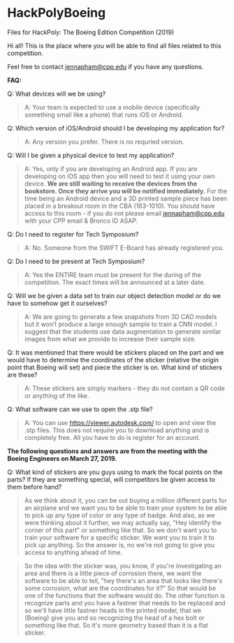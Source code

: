 # HackPolyBoeing
Files for HackPoly: The Boeing Edition Competition (2019)

Hi all! This is the place where you will be able to find all files related to this competition.

Feel free to contact jennapham@cpp.edu if you have any questions.

**FAQ:**

Q: What devices will we be using?

>A: Your team is expected to use a mobile device (specifically something small like a phone) that runs iOS or Android.

Q: Which version of iOS/Android should I be developing my application for?

>A: Any version you prefer. There is no requried version.

Q: Will I be given a physical device to test my application?

>A: Yes, only if you are developing an Android app. If you are developing on iOS app then you will need to test it using your own device. **We are still waiting to receive the devices from the bookstore. Once they arrive you will be notified immediately.** For the time being an Android device and a 3D printed sample piece has been placed in a breakout room in the CBA (163-1010). You should have access to this room - if you do not please email jennapham@cpp.edu with your CPP email & Bronco ID ASAP.

Q: Do I need to register for Tech Symposium?

>A: No. Someone from the SWIFT E-Board has already registered you.

Q: Do I need to be present at Tech Symposium?

>A: Yes the ENTIRE team must be present for the during of the competition. The exact times will be announced at a later date.

Q: Will we be given a data set to train our object detection model or do we have to somehow get it ourselves?

>A: We are going to generate a few snapshots from 3D CAD models but it won’t produce a large enough sample to train a CNN model. I suggest that the students use data augmentation to generate similar images from what we provide to increase their sample size.

Q: It was mentioned that there would be stickers placed on the part and we would have to determine the coordinates of the sticker (relative the origin point that Boeing will set) and piece the sticker is on. What kind of stickers are these?

>A: These stickers are simply markers - they do not contain a QR code or anything of the like.

Q: What software can we use to open the .stp file?

>A: You can use https://viewer.autodesk.com/ to open and view the .stp files. This does not require you to download anything and is completely free. All you have to do is register for an account.

**The following questions and answers are from the meeting with the Boeing Engineers on March 27, 2019.**

Q: What kind of stickers are you guys using to mark the focal points on the parts? If they are something special, will competitors be given access to them before hand?

>As we think about it, you can be out buying a million different parts for an airplane and we want you to be able to train your system to be able to pick up any type of color or any type of badge. And also, as we were thinking about it further, we may actually say, "Hey identify the corner of this part" or something like that. So we don't want you to train your software for a specific sticker. We want you to train it to pick up anything. So the answer is, no we're not going to give you access to anything ahead of time.

>So the idea with the sticker was, you know, if you're investigating an area and there is a little piece of corrosion there, we want the software to be able to tell, "hey there's an area that looks like there's some corrosion, what are the coordinates for it?" So that would be one of the functions that the software would do. The other function is recognize parts and you have a fastner that needs to be replaced and so we'll have little fastner heads in the printed model, that we (Boeing) give you and so recognizing the head of a hex bolt or something like that. So it's more geometry based than it is a flat sticker.
